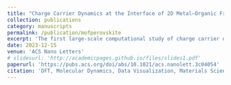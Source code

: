 ```yaml
---
title: "Charge Carrier Dynamics at the Interface of 2D Metal–Organic Frameworks and Hybrid Perovskites for Solar Energy Harvesting"
collection: publications
category: manuscripts
permalink: /publication/mofperovskite
excerpt: 'The first large-scale computational study of charge carrier dynamics at the interface of 2D metal–organic frameworks and hybrid perovskites'
date: 2023-12-15
venue: 'ACS Nano Letters'
# slidesurl: 'http://academicpages.github.io/files/slides1.pdf'
paperurl: 'https://pubs.acs.org/doi/abs/10.1021/acs.nanolett.3c04054'
citation: 'DFT, Molecular Dynamics, Data Visualization, Materials Science, Statistics, Computational Chemistry'
---
```

